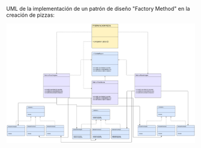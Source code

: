 UML de la implementación de un patrón de diseño "Factory Method" en la creación de pizzas:

![PizzaUML](src/main/java/edu/unisabana/pizzafactory/PizzaUML.jpg)
